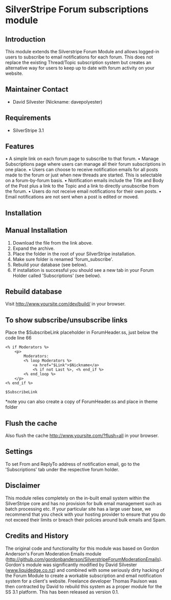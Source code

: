 <h1>SilverStripe Forum subscriptions module</h1>

## Introduction

This module extends the Silverstripe Forum Module and allows logged-in users to subscribe to email notifications for each forum. This does not replace the existing Thread/Topic subscription system but creates an alternative way for users to keep up to date with forum activity on your website.

## Maintainer Contact

 * David Silvester (Nickname: davepolyester) <studio at liquidedge dot co dot nz>

## Requirements

 * SilverStripe 3.1

## Features

• A simple link on each forum page to subscribe to that forum.
• Manage Subscriptions page where users can manage all their forum subscriptions in one place.
• Users can choose to receive notification emails for all posts made to the forum or just when new threads are started. This is selectable on a forum-by-forum basis.
• Notification emails include the Title and Body of the Post plus a link to the Topic and a link to directly unsubscribe from the forum.
• Users do not receive email notifications for their own posts.
• Email notifications are not sent when a post is edited or moved.

## Installation

## Manual Installation

1. Download the file from the link above.
2. Expand the archive.
3. Place the folder in the root of your SilverStripe installation. 
4. Make sure folder is renamed 'forum_subscribe'.
5. Rebuild your database (see below).
6. If installation is successful you should see a new tab in your Forum Holder called 'Subscriptions' (see below).

## Rebuild database

Visit http://www.yoursite.com/dev/build/ in your browser.

## To show subscribe/unsubscribe links
Place the $SubscribeLink placeholder in ForumHeader.ss, just below the code line 66

	<% if Moderators %>
		<p>
			Moderators: 
			<% loop Moderators %>
				<a href="$Link">$Nickname</a>
				<% if not Last %>, <% end_if %>
			<% end_loop %>
		</p>
	<% end_if %>

	$SubscribeLink

*note 
you can also create a copy of ForumHeader.ss and place in theme folder

## Flush the cache
Also flush the cache http://www.yoursite.com/?flush=all in your browser.

## Settings
To set From and ReplyTo address of notification email, go to the 'Subscriptions' tab under the respective forum holder.

## Disclaimer
This module relies completely on the in-built email system within the SilverStripe core and has no provision for bulk email management such as batch processing etc. If your particular site has a large user base, we recommend that you check with your hosting provider to ensure that you do not exceed their limits or breach their policies around bulk emails and Spam.

## Credits and History
The original code and functionality for this module was based on Gordon Anderson's Forum Moderation Emails module (http://github.com/gordonbanderson/SilverstripeForumModerationEmails).
Gordon's module was significantly modified by David Silvester (www.liquidedge.co.nz) and combined with some seriously dirty hacking of the Forum Module to create a workable subscription and email notification system for a client's website.
Freelance developer Thomas Paulson was then contracted by David to rebuild this system as a proper module for the SS 3.1 platform. This has been released as version 0.1.





